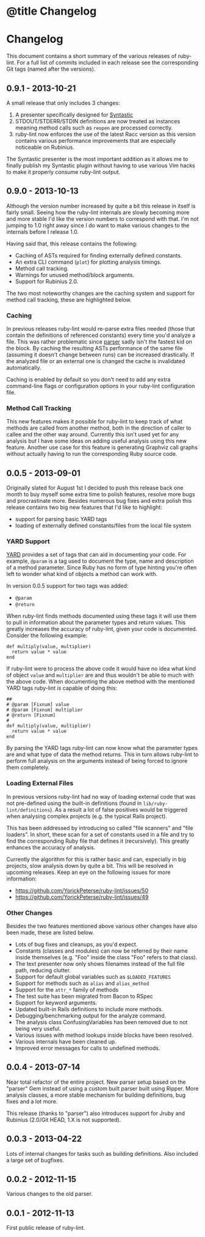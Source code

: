 # @title Changelog
# Changelog

This document contains a short summary of the various releases of ruby-lint.
For a full list of commits included in each release see the corresponding Git
tags (named after the versions).

## 0.9.1 - 2013-10-21

A small release that only includes 3 changes:

1. A presenter specifically designed for [Syntastic][syntastic]
2. STDOUT/STDERR/STDIN definitions are now treated as instances meaning method
   calls such as `reopen` are processed correctly.
3. ruby-lint now enforces the use of the latest Racc version as this version
   contains various performance improvements that are especially noticeable on
   Rubinius.

The Syntastic presenter is the most important addition as it allows me to
finally publish my Syntastic plugin without having to use various Vim hacks to
make it properly consume ruby-lint output.

## 0.9.0 - 2013-10-13

Although the version number increased by quite a bit this release in itself is
fairly small. Seeing how the ruby-lint internals are slowly becoming more and
more stable I'd like the version numbers to correspond with that. I'm not
jumping to 1.0 right away since I do want to make various changes to the
internals before I release 1.0.

Having said that, this release contains the following:

* Caching of ASTs required for finding externally defined constants.
* An extra CLI command (`plot`) for plotting analysis timings.
* Method call tracking.
* Warnings for unused method/block arguments.
* Support for Rubinius 2.0.

The two most noteworthy changes are the caching system and support for method
call tracking, these are highlighted below.

### Caching

In previous releases ruby-lint would re-parse extra files needed (those that
contain the definitions of referenced constants) every time you'd analyze a
file. This was rather problematic since [parser][parser] sadly isn't the
fastest kid on the block. By caching the resulting ASTs performance of the same
file (assuming it doesn't change between runs) can be increased drastically. If
the analyzed file or an external one is changed the cache is invalidated
automatically.

Caching is enabled by default so you don't need to add any extra command-line
flags or configuration options in your ruby-lint configuration file.

### Method Call Tracking

This new features makes it possible for ruby-lint to keep track of what methods
are called from another method, both in the direction of caller to callee and
the other way around. Currently this isn't used yet for any analysis but I have
some ideas on adding useful analysis using this new feature. Another use case
for this feature is generating Graphviz call graphs without actually having to
run the corresponding Ruby source code.

## 0.0.5 - 2013-09-01

Originally slated for August 1st I decided to push this release back one month
to buy myself some extra time to polish features, resolve more bugs and
procrastinate more. Besides numerous bug fixes and extra polish this release
contains two big new features that I'd like to highlight:

* support for parsing basic YARD tags
* loading of externally defined constants/files from the local file system

### YARD Support

[YARD][yard] provides a set of tags that can aid in documenting your code. For
example, `@param` is a tag used to document the type, name and description of a
method parameter. Since Ruby has no form of type hinting you're often left to
wonder what kind of objects a method can work with.

In version 0.0.5 support for two tags was added:

* `@param`
* `@return`

When ruby-lint finds methods documented using these tags it will use them to
pull in information about the parameter types and return values. This greatly
increases the accuracy of ruby-lint, given your code is documented. Consider
the following example:

    def multiply(value, multiplier)
      return value * value
    end

If ruby-lint were to process the above code it would have no idea what kind of
object `value` and `multiplier` are and thus wouldn't be able to much with the
above code. When documenting the above method with the mentioned YARD tags
ruby-lint *is* capable of doing this:

    ##
    # @param [Fixnum] value
    # @param [Fixnum] multiplier
    # @return [Fixnum]
    #
    def multiply(value, multiplier)
      return value * value
    end

By parsing the YARD tags ruby-lint can now know what the parameter types are
and what type of data the method returns. This in turn allows ruby-lint to
perform full analysis on the arguments instead of being forced to ignore them
completely.

### Loading External Files

In previous versions ruby-lint had no way of loading external code that was not
pre-defined using the built-in definitions (found in
`lib/ruby-lint/definitions`). As a result a lot of false positives would be
triggered when analysing complex projects (e.g. the typical Rails project).

This has been addressed by introducing so called "file scanners" and "file
loaders". In short, these scan for a set of constants used in a file and try to
find the corresponding Ruby file that defines it (recursively). This greatly
enhances the accuracy of analysis.

Currently the algorithm for this is rather basic and can, especially in big
projects, slow analysis down by quite a bit. This will be resolved in upcoming
releases. Keep an eye on the following issues for more information:

* <https://github.com/YorickPeterse/ruby-lint/issues/50>
* <https://github.com/YorickPeterse/ruby-lint/issues/49>

### Other Changes

Besides the two features mentioned above various other changes have also been
made, these are listed below.

* Lots of bug fixes and cleanups, as you'd expect.
* Constants (classes and modules) can now be referred by their name inside
  themselves (e.g. "Foo" inside the class "Foo" refers to that class).
* The text presenter now only shows filenames instead of the full file path,
  reducing clutter.
* Support for default global variables such as `$LOADED_FEATURES`
* Support for methods such as `alias` and `alias_method`
* Support for the `attr_*` family of methods
* The test suite has been migrated from Bacon to RSpec
* Support for keyword arguments.
* Updated built-in Rails definitions to include more methods.
* Debugging/benchmarking output for the analyze command.
* The analysis class ConfusingVariables has been removed due to not being very
  useful.
* Various issues with method lookups inside blocks have been resolved.
* Various internals have been cleaned up.
* Improved error messages for calls to undefined methods.

## 0.0.4 - 2013-07-14

Near total refactor of the entire project. New parser setup based on the
"parser" Gem instead of using a custom built parser built using Ripper. More
analysis classes, a more stable mechanism for building definitions, bug fixes
and a lot more.

This release (thanks to "parser") also introduces support for Jruby and
Rubinius (2.0/Git HEAD, 1.X is not supported).

## 0.0.3 - 2013-04-22

Lots of internal changes for tasks such as building definitions. Also included
a large set of bugfixes.

## 0.0.2 - 2012-11-15

Various changes to the old parser.

## 0.0.1 - 2012-11-13

First public release of ruby-lint.

[yard]: http://yardoc.org/
[parser]: https://github.com/whitequark/parser
[syntastic]: https://github.com/scrooloose/syntastic
